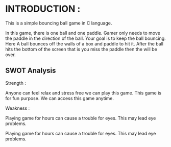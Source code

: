 # INTRODUCTION :

This is a simple bouncing ball game in C language.

In this game, there is one ball and one paddle. Gamer only needs to move the paddle in the direction of the ball. Your goal is to keep the ball bouncing. Here A ball bounces off the walls of a box and paddle to hit it. After the ball hits the bottom of the screen that is you miss the paddle then the will be over.



## SWOT Analysis

Strength :

Anyone can feel relax and stress free we can play this game.
This game is for fun purpose.
We can access this game anytime.

Weakness :

Playing game for hours can cause a trouble for eyes.
This may lead eye problems.

Playing game for hours can cause a trouble for eyes.
This may lead eye problems.
